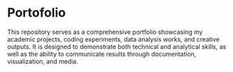 # Portofolio
This repository serves as a comprehensive portfolio showcasing my academic projects, coding experiments, data analysis works, and creative outputs. It is designed to demonstrate both technical and analytical skills, as well as the ability to communicate results through documentation, visualization, and media.
